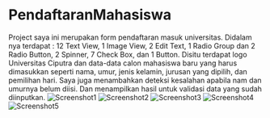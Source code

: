 # PendaftaranMahasiswa
Project saya ini merupakan form pendaftaran masuk universitas.
Didalam nya terdapat : 12 Text View, 1 Image View, 2 Edit Text, 1 Radio Group dan 2 Radio Button, 2 Spinner, 7 Check Box, dan 1 Button.
Disitu terdapat logo Universitas Ciputra dan data-data calon mahasiswa baru yang harus dimasukkan seperti nama, umur, jenis kelamin, jurusan yang dipilih, dan pemilihan hari.
Saya juga menambahkan deteksi kesalahan apabila nam dan umurnya belum diisi.
Dan menampilkan hasil untuk validasi data yang sudah diinputkan.
![Screenshot1](https://github.com/karinawidhia/PendaftaranMahasiswa/blob/8164ccd15820cf5341c91e30d8c85c9173cad076/1.png)
![Screenshot2](https://github.com/karinawidhia/PendaftaranMahasiswa/blob/8164ccd15820cf5341c91e30d8c85c9173cad076/2.png)
![Screenshot3](https://github.com/karinawidhia/PendaftaranMahasiswa/blob/8164ccd15820cf5341c91e30d8c85c9173cad076/3.png)
![Screenshot4](https://github.com/karinawidhia/PendaftaranMahasiswa/blob/8164ccd15820cf5341c91e30d8c85c9173cad076/4.png)
![Screenshot5](https://github.com/karinawidhia/PendaftaranMahasiswa/blob/8164ccd15820cf5341c91e30d8c85c9173cad076/5.png)
